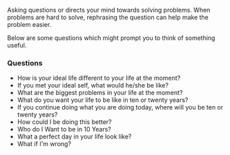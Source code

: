 Asking questions or directs your mind towards solving problems. When problems are hard to solve, rephrasing the question can help make the problem easier.

Below are some questions which might prompt you to think of something useful.

### Questions

- How is your ideal life different to your life at the moment?
- If you met your ideal self, what would he/she be like?
- What are the biggest problems in your life at the moment?
- What do you want your life to be like in ten or twenty years?
- If you continue doing what you are doing today, where will you be ten or twenty years?
- How could I be doing this better?
- Who do I Want to be in 10 Years?
- What a perfect day in your life look like?
- What if I'm wrong?